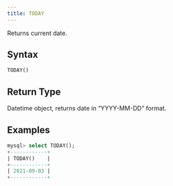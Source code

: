 ```yaml
---
title: TODAY
---
```


Returns current date.

## Syntax

```sql
TODAY()
```

## Return Type

Datetime object, returns date in “YYYY-MM-DD” format.

## Examples

```sql
mysql> select TODAY();
+------------+
| TODAY()    |
+------------+
| 2021-09-03 |
+------------+
```
